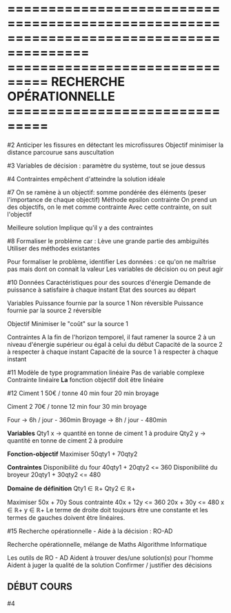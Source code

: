 ========================================================================================
=============================== RECHERCHE OPÉRATIONNELLE ===============================
========================================================================================

#2
Anticiper les fissures en détectant les microfissures
Objectif minimiser la distance parcourue sans auscultation

#3
Variables de décision : paramètre du système, tout se joue dessus

#4
Contraintes empêchent d'atteindre la solution idéale

#7
On se ramène à un objectif: somme pondérée des éléments (peser l'importance de chaque objectif)
Méthode epsilon contrainte
	On prend un des objectifs, on le met comme contrainte
	Avec cette contrainte, on suit l'objectif

Meilleure solution
	Implique qu'il y a des contraintes

#8
Formaliser le problème car :
	Lève une grande partie des ambiguïtés
	Utiliser des méthodes existantes

Pour formaliser le problème, identifier
	Les données : ce qu'on ne maîtrise pas mais dont on connait la valeur
	Les variables de décision ou on peut agir

#10
Données
	Caractéristiques pour des sources d'énergie
	Demande de puissance à satisfaire à chaque instant
	Etat des sources au départ

Variables
	Puissance fournie par la source 1 Non réversible
	Puissance fournie par la source 2 réversible

Objectif
	Minimiser le "coût" sur la source 1

Contraintes
	A la fin de l'horizon temporel, il faut ramener la source 2 à un niveau d'énergie supérieur ou égal à celui du début
	Capacité de la source 2 à respecter à chaque instant
	Capacité de la source 1 à respecter à chaque instant

#11
Modèle de type programmation linéaire
	Pas de variable complexe
	Contrainte linéaire
	**La** fonction objectif doit être linéaire

#12
Ciment 1
	50€ / tonne
	40 min four
	20 min broyage

Ciment 2
	70€ / tonne
	12 min four
	30 min broyage

Four -> 6h / jour - 360min
Broyage -> 8h / jour - 480min

**Variables**
	Qty1 x -> quantité en tonne de ciment 1 à produire
	Qty2 y -> quantité en tonne de ciment 2 à produire

**Fonction-objectif**
	Maximiser 50qty1 + 70qty2

**Contraintes**
	Disponibilité du four 40qty1 + 20qty2 <= 360
	Disponibilité du broyeur 20qty1 + 30qty2 <= 480

**Domaine de définition**
	Qty1 ∈ ℝ+
	Qty2 ∈ ℝ+

Maximiser 50x + 70y
Sous contrainte
	40x + 12y <= 360
	20x + 30y <= 480
	x ∈ ℝ+
	y ∈ ℝ+
	Le terme de droite doit toujours être une constante et les termes de gauches doivent être linéaires.

#15
Recherche opérationnelle - Aide à la décision : RO-AD

Recherche opérationnelle, mélange de
	Maths
	Algorithme
	Informatique

Les outils de RO - AD
	Aident à trouver des/une solution(s) pour l'homme
	Aident à juger la qualité de la solution
	Confirmer / justifier des décisions


DÉBUT COURS
-----------

#4

